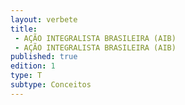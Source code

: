 ```yaml
---
layout: verbete
title:
 - AÇÃO INTEGRALISTA BRASILEIRA (AIB)
 - AÇÃO INTEGRALISTA BRASILEIRA (AIB)
published: true
edition: 1  
type: T
subtype: Conceitos
---
```


